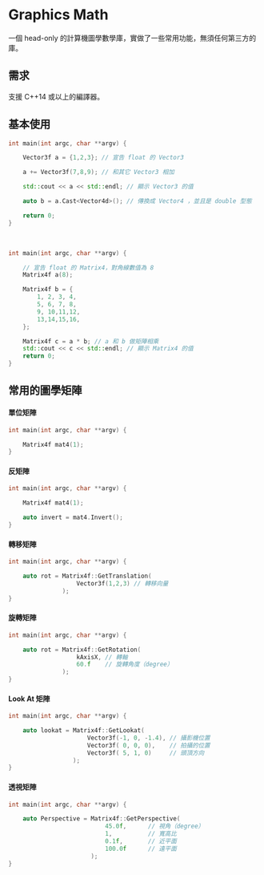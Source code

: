 # Graphics Math

一個 head-only 的計算機圖學數學庫，實做了一些常用功能，無須任何第三方的庫。

## 需求

支援 C++14 或以上的編譯器。

## 基本使用

```cpp
int main(int argc, char **argv) {

    Vector3f a = {1,2,3}; // 宣告 float 的 Vector3

    a += Vector3f(7,8,9); // 和其它 Vector3 相加

    std::cout << a << std::endl; // 顯示 Vector3 的值

    auto b = a.Cast<Vector4d>(); // 傳換成 Vector4 ，並且是 double 型態

    return 0;
}
```

<br>


```cpp
int main(int argc, char **argv) {

    // 宣告 float 的 Matrix4，對角線數值為 8
    Matrix4f a(8);

    Matrix4f b = {
        1, 2, 3, 4,
        5, 6, 7, 8,
        9, 10,11,12,
        13,14,15,16,
    };

    Matrix4f c = a * b; // a 和 b 做矩陣相乘
    std::cout << c << std::endl; // 顯示 Matrix4 的值
    return 0;
}
```

## 常用的圖學矩陣

#### 單位矩陣

```cpp
int main(int argc, char **argv) {

    Matrix4f mat4(1);
}
```

#### 反矩陣

```cpp
int main(int argc, char **argv) {

    Matrix4f mat4(1);

    auto invert = mat4.Invert();
}
```

#### 轉移矩陣

```cpp
int main(int argc, char **argv) {

    auto rot = Matrix4f::GetTranslation(
                   Vector3f(1,2,3) // 轉移向量
               );
}
```


#### 旋轉矩陣

```cpp
int main(int argc, char **argv) {

    auto rot = Matrix4f::GetRotation(
                   kAxisX, // 轉軸
                   60.f    // 旋轉角度（degree）
               );
}
```

#### Look At 矩陣

```cpp
int main(int argc, char **argv) {

    auto lookat = Matrix4f::GetLookat(
                      Vector3f(-1, 0, -1.4), // 攝影機位置
                      Vector3f( 0, 0, 0),    // 拍攝的位置
                      Vector3f( 5, 1, 0)     // 頭頂方向
                  );
}
```

#### 透視矩陣

```cpp
int main(int argc, char **argv) {

    auto Perspective = Matrix4f::GetPerspective(
                           45.0f,      // 視角（degree）
                           1,          // 寬高比
                           0.1f,       // 近平面
                           100.0f      // 遠平面
                       );
}
```

